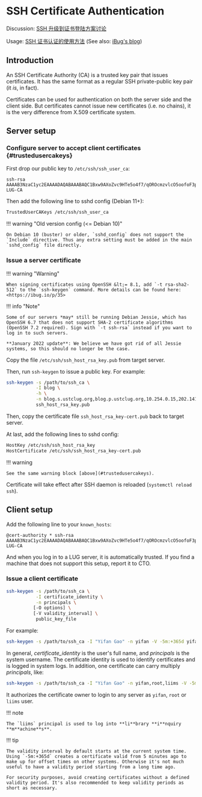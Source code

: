 # SSH Certificate Authentication

Discussion: [SSH 升级到证书登陆方案讨论](https://groups.google.com/d/topic/lug-internal/K7bDLKTGHXw/discussion)

Usage: [SSH 证书认证的使用方法](https://groups.google.com/d/topic/lug-internal/2iQQ30qhbQ8/discussion) (See also: [iBug's blog](https://ibug.io/p/30))

## Introduction

An SSH Certificate Authority (CA) is a trusted key pair that issues certificates. It has the same format as a regular SSH private-public key pair (it *is*, in fact). 

Certificates can be used for authentication on both the server side and the client side. But certificates cannot issue new certificates (i.e. no chains), it is the very difference from X.509 certificate system.

## Server setup

### Configure server to accept client certificates {#trustedusercakeys}

First drop our public key to `/etc/ssh/ssh_user_ca`:

```text title="/etc/ssh/ssh_user_ca"
ssh-rsa AAAAB3NzaC1yc2EAAAADAQABAAABAQC1Bxw9AXoZvc9HTe5o4f7/qOROcmzvlcO5oofoF3pewtRnhNpcd/DwmxSblqpj/cjLYkE32mSCzMYY8X0CRFyMJsgSIDC4i4LXDNU0e8PbB2NIQAAeyfJEU5m/Dn1tPw9WvPtPqHCRvgSwnRfzYngMVWROgV2Qe6pOqTTgetEYfb5gkDc2i1M7yfTp3H3ExfrDKwOKPc/9UYOADMFU6u1fJN+4epLETilHC1ubtBeVi23pn1K+LDy06Gwhq1MLljCM7gFBMrmv894HrOHU4WrzLUlfkiDt2cyXLb4qPWYqilBFLUjU92kjmiI/EwB/8pR1WmdU7FoYpdgBHNr3NT53 LUG-CA
```

Then add the following line to sshd config (Debian 11+):

```sh title="/etc/ssh/sshd_config.d/ustclug.conf"
TrustedUserCAKeys /etc/ssh/ssh_user_ca
```

!!! warning "Old version config (&lt;= Debian 10)"

    On Debian 10 (buster) or older, `sshd_config` does not support the `Include` directive. Thus any extra setting must be added in the main `sshd_config` file directly.

### Issue a server certificate

!!! warning "Warning"

    When signing certificates using OpenSSH &lt;= 8.1, add `-t rsa-sha2-512` to the `ssh-keygen` command. More details can be found here: <https://ibug.io/p/35>

!!! info "Note"

    Some of our servers *may* still be running Debian Jessie, which has OpenSSH 6.7 that does not support SHA-2 certificate algorithms (OpenSSH 7.2 required). Sign with `-t ssh-rsa` instead if you want to log in to such servers.

    **January 2022 update**: We believe we have got rid of all Jessie systems, so this should no longer be the case. 

Copy the file `/etc/ssh/ssh_host_rsa_key.pub` from target server.

Then, run `ssh-keygen` to issue a public key. For example:

```sh
ssh-keygen -s /path/to/ssh_ca \
           -I blog \
           -h \
           -n blog.s.ustclug.org,blog.p.ustclug.org,10.254.0.15,202.141.176.98,202.141.160.98 \
           ssh_host_rsa_key.pub
```

Then, copy the certificate file `ssh_host_rsa_key-cert.pub` back to target server.

At last, add the following lines to sshd config:

```sh title="/etc/ssh/sshd_config.d/ustclug.conf"
HostKey /etc/ssh/ssh_host_rsa_key
HostCertificate /etc/ssh/ssh_host_rsa_key-cert.pub
```

!!! warning

    See the same warning block [above](#trustedusercakeys).

Certificate will take effect after SSH daemon is reloaded (`systemctl reload ssh`).

## Client setup

Add the following line to your `known_hosts`:

```text title="~/.ssh/known_hosts"
@cert-authority * ssh-rsa AAAAB3NzaC1yc2EAAAADAQABAAABAQC1Bxw9AXoZvc9HTe5o4f7/qOROcmzvlcO5oofoF3pewtRnhNpcd/DwmxSblqpj/cjLYkE32mSCzMYY8X0CRFyMJsgSIDC4i4LXDNU0e8PbB2NIQAAeyfJEU5m/Dn1tPw9WvPtPqHCRvgSwnRfzYngMVWROgV2Qe6pOqTTgetEYfb5gkDc2i1M7yfTp3H3ExfrDKwOKPc/9UYOADMFU6u1fJN+4epLETilHC1ubtBeVi23pn1K+LDy06Gwhq1MLljCM7gFBMrmv894HrOHU4WrzLUlfkiDt2cyXLb4qPWYqilBFLUjU92kjmiI/EwB/8pR1WmdU7FoYpdgBHNr3NT53 LUG-CA
```

And when you log in to a LUG server, it is automatically trusted. If you find a machine that does not support this setup, report it to CTO.

### Issue a client certificate

```sh
ssh-keygen -s /path/to/ssh_ca \
           -I certificate_identity \
           -n principals \
          [-O options] \
          [-V validity_interval] \
           public_key_file
```

For example:

```sh
ssh-keygen -s /path/to/ssh_ca -I "Yifan Gao" -n yifan -V -5m:+365d yifan.pub
```

In general, _certificate\_identity_ is the user's full name, and _principals_ is the system username. The certificate identity is used to identify certificates and is logged in system logs. In addition, one certificate can carry multiply _principals_, like:

```sh
ssh-keygen -s /path/to/ssh_ca -I "Yifan Gao" -n yifan,root,liims -V -5m:+365d yifan.pub
```

It authorizes the certificate owner to login to any server as `yifan`, `root` or `liims` user.

!!! note

    The `liims` principal is used to log into **li**brary **i**nquiry **m**achine**s**.

!!! tip

    The validity interval by default starts at the current system time. Using `-5m:+365d` creates a certificate valid from 5 minutes ago to make up for offset times on other systems. Otherwise it's not much useful to have a validity period starting from a long time ago.

    For security purposes, avoid creating certificates without a defined validity period. It's also recommended to keep validity periods as short as necessary.
